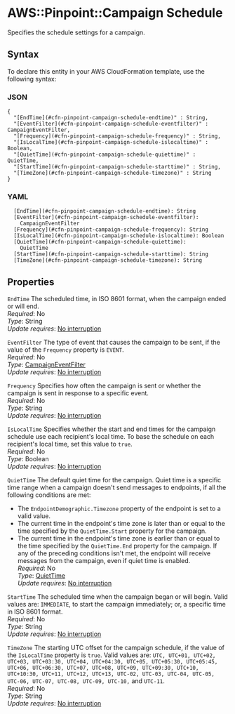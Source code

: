 # AWS::Pinpoint::Campaign Schedule<a name="aws-properties-pinpoint-campaign-schedule"></a>

Specifies the schedule settings for a campaign\.

## Syntax<a name="aws-properties-pinpoint-campaign-schedule-syntax"></a>

To declare this entity in your AWS CloudFormation template, use the following syntax:

### JSON<a name="aws-properties-pinpoint-campaign-schedule-syntax.json"></a>

```
{
  "[EndTime](#cfn-pinpoint-campaign-schedule-endtime)" : String,
  "[EventFilter](#cfn-pinpoint-campaign-schedule-eventfilter)" : CampaignEventFilter,
  "[Frequency](#cfn-pinpoint-campaign-schedule-frequency)" : String,
  "[IsLocalTime](#cfn-pinpoint-campaign-schedule-islocaltime)" : Boolean,
  "[QuietTime](#cfn-pinpoint-campaign-schedule-quiettime)" : QuietTime,
  "[StartTime](#cfn-pinpoint-campaign-schedule-starttime)" : String,
  "[TimeZone](#cfn-pinpoint-campaign-schedule-timezone)" : String
}
```

### YAML<a name="aws-properties-pinpoint-campaign-schedule-syntax.yaml"></a>

```
  [EndTime](#cfn-pinpoint-campaign-schedule-endtime): String
  [EventFilter](#cfn-pinpoint-campaign-schedule-eventfilter):
    CampaignEventFilter
  [Frequency](#cfn-pinpoint-campaign-schedule-frequency): String
  [IsLocalTime](#cfn-pinpoint-campaign-schedule-islocaltime): Boolean
  [QuietTime](#cfn-pinpoint-campaign-schedule-quiettime):
    QuietTime
  [StartTime](#cfn-pinpoint-campaign-schedule-starttime): String
  [TimeZone](#cfn-pinpoint-campaign-schedule-timezone): String
```

## Properties<a name="aws-properties-pinpoint-campaign-schedule-properties"></a>

`EndTime` <a name="cfn-pinpoint-campaign-schedule-endtime"></a>
The scheduled time, in ISO 8601 format, when the campaign ended or will end\.  
_Required_: No  
_Type_: String  
_Update requires_: [No interruption](https://docs.aws.amazon.com/AWSCloudFormation/latest/UserGuide/using-cfn-updating-stacks-update-behaviors.html#update-no-interrupt)

`EventFilter` <a name="cfn-pinpoint-campaign-schedule-eventfilter"></a>
The type of event that causes the campaign to be sent, if the value of the `Frequency` property is `EVENT`\.  
_Required_: No  
_Type_: [CampaignEventFilter](aws-properties-pinpoint-campaign-campaigneventfilter.md)  
_Update requires_: [No interruption](https://docs.aws.amazon.com/AWSCloudFormation/latest/UserGuide/using-cfn-updating-stacks-update-behaviors.html#update-no-interrupt)

`Frequency` <a name="cfn-pinpoint-campaign-schedule-frequency"></a>
Specifies how often the campaign is sent or whether the campaign is sent in response to a specific event\.  
_Required_: No  
_Type_: String  
_Update requires_: [No interruption](https://docs.aws.amazon.com/AWSCloudFormation/latest/UserGuide/using-cfn-updating-stacks-update-behaviors.html#update-no-interrupt)

`IsLocalTime` <a name="cfn-pinpoint-campaign-schedule-islocaltime"></a>
Specifies whether the start and end times for the campaign schedule use each recipient's local time\. To base the schedule on each recipient's local time, set this value to `true`\.  
_Required_: No  
_Type_: Boolean  
_Update requires_: [No interruption](https://docs.aws.amazon.com/AWSCloudFormation/latest/UserGuide/using-cfn-updating-stacks-update-behaviors.html#update-no-interrupt)

`QuietTime` <a name="cfn-pinpoint-campaign-schedule-quiettime"></a>
The default quiet time for the campaign\. Quiet time is a specific time range when a campaign doesn't send messages to endpoints, if all the following conditions are met:

- The `EndpointDemographic.Timezone` property of the endpoint is set to a valid value\.
- The current time in the endpoint's time zone is later than or equal to the time specified by the `QuietTime.Start` property for the campaign\.
- The current time in the endpoint's time zone is earlier than or equal to the time specified by the `QuietTime.End` property for the campaign\.
  If any of the preceding conditions isn't met, the endpoint will receive messages from the campaign, even if quiet time is enabled\.  
  _Required_: No  
  _Type_: [QuietTime](aws-properties-pinpoint-campaign-schedule-quiettime.md)  
  _Update requires_: [No interruption](https://docs.aws.amazon.com/AWSCloudFormation/latest/UserGuide/using-cfn-updating-stacks-update-behaviors.html#update-no-interrupt)

`StartTime` <a name="cfn-pinpoint-campaign-schedule-starttime"></a>
The scheduled time when the campaign began or will begin\. Valid values are: `IMMEDIATE`, to start the campaign immediately; or, a specific time in ISO 8601 format\.  
_Required_: No  
_Type_: String  
_Update requires_: [No interruption](https://docs.aws.amazon.com/AWSCloudFormation/latest/UserGuide/using-cfn-updating-stacks-update-behaviors.html#update-no-interrupt)

`TimeZone` <a name="cfn-pinpoint-campaign-schedule-timezone"></a>
The starting UTC offset for the campaign schedule, if the value of the `IsLocalTime` property is `true`\. Valid values are: `UTC, UTC+01, UTC+02, UTC+03, UTC+03:30, UTC+04, UTC+04:30, UTC+05, UTC+05:30, UTC+05:45, UTC+06, UTC+06:30, UTC+07, UTC+08, UTC+09, UTC+09:30, UTC+10, UTC+10:30, UTC+11, UTC+12, UTC+13, UTC-02, UTC-03, UTC-04, UTC-05, UTC-06, UTC-07, UTC-08, UTC-09, UTC-10,` and `UTC-11`\.  
_Required_: No  
_Type_: String  
_Update requires_: [No interruption](https://docs.aws.amazon.com/AWSCloudFormation/latest/UserGuide/using-cfn-updating-stacks-update-behaviors.html#update-no-interrupt)
